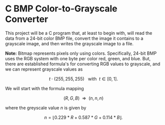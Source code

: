 # C BMP Color-to-Grayscale Converter

This project will be a C program that, at least to begin with,
will read the data from a 24-bit color BMP file, convert
the image it contains to a grayscale image, and then writes
the grayscale image to a file.

**Note:** Bitmap represents pixels only using colors.
Specifically, 24-bit BMP uses the RGB system with one
byte per color red, green, and blue. But, there are
established formula's for converting RGB values to grayscale,
and we can represent grayscale values as

$$t \cdot (255, 255, 255) ~~~\text{with}~~ t \in [0, 1].$$

We will start with the formula mapping

$$(R, G, B) ~~\Rightarrow~~ (n, n, n)$$

where the greyscale value $n$ is given by

$$n = \lfloor 0.229 * R + 0.587 * G + 0.114 * B \rfloor.$$
